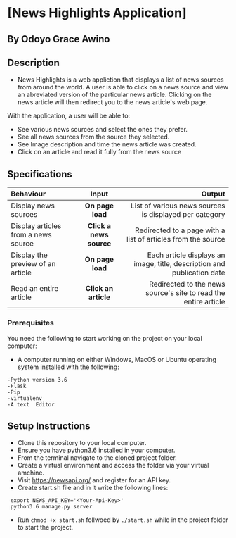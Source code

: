 # [News Highlights Application]

## By Odoyo Grace Awino

## Description
- News Highlights is a web appliction that displays a list of news sources from around the world. A user is able to click on a news source and view an abreviated version of the particular news article. Clicking on the news article will then redirect you to the news article's web page.

With the application, a user will be able to:

* See various news sources and select the ones they prefer.
* See all news sources from the source they selected.
* See Image description and time the news article was created.
* Click on an article and read it fully from the news source

## Specifications
| Behaviour | Input | Output |
| :---------------- | :---------------: | ------------------: |
| Display news sources | **On page load** | List of various news sources is displayed per category |
| Display articles from a news source | **Click a news source** | Redirected to a page with a list of articles from the source |
| Display the preview of an article | **On page load** | Each article displays an image, title, description and publication date |
| Read an entire article | **Click an article** | Redirected to the news source's site to read the entire article |

### Prerequisites

You need the following to start working on the project on your local computer:

* A computer running on either Windows, MacOS or Ubuntu operating system installed with the following:

```
-Python version 3.6
-Flask
-Pip
-virtualenv
-A text  Editor
```

## Setup Instructions

* Clone this repository to your local computer.
* Ensure you have python3.6 installed in your computer.
* From the terminal navigate to the cloned project folder.
* Create a virtual environment and access the folder via your virtual amchine.
* Visit https://newsapi.org/ and register for an API key.
* Create start.sh file and in it write the following lines:
```
 export NEWS_API_KEY='<Your-Api-Key>'
 python3.6 manage.py server
```
* Run ```chmod +x start.sh``` follwoed by ``` ./start.sh ``` while in the project folder to start the project.

